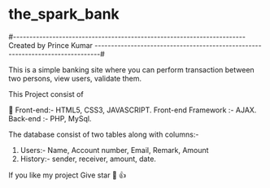 # the_spark_bank

#-----------------------------------------------------------------------Created by Prince Kumar -------------------------------------------------------------------------------#

This is a simple banking site where you can perform transaction between two persons, view users, validate  them.

This Project consist of

🚱 Front-end:- HTML5, CSS3, JAVASCRIPT.
Front-end Framework :- AJAX.
Back-end :- PHP, MySql.


The database consist of two tables along with columns:-
1. Users:- Name, Account number, Email, Remark, Amount 
2. History:- sender, receiver, amount, date.


If you like my project Give star 🌟 👍
